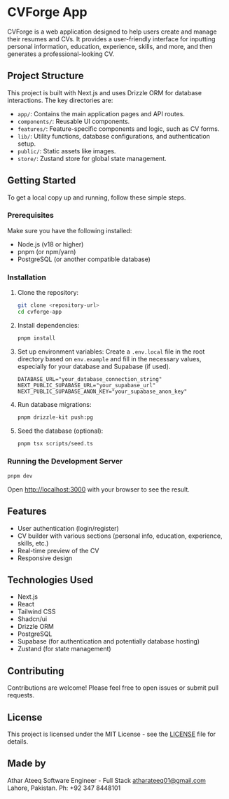 # CVForge App

CVForge is a web application designed to help users create and manage their resumes and CVs. It provides a user-friendly interface for inputting personal information, education, experience, skills, and more, and then generates a professional-looking CV.

## Project Structure

This project is built with Next.js and uses Drizzle ORM for database interactions. The key directories are:

- `app/`: Contains the main application pages and API routes.
- `components/`: Reusable UI components.
- `features/`: Feature-specific components and logic, such as CV forms.
- `lib/`: Utility functions, database configurations, and authentication setup.
- `public/`: Static assets like images.
- `store/`: Zustand store for global state management.

## Getting Started

To get a local copy up and running, follow these simple steps.

### Prerequisites

Make sure you have the following installed:

- Node.js (v18 or higher)
- pnpm (or npm/yarn)
- PostgreSQL (or another compatible database)

### Installation

1. Clone the repository:
   ```bash
   git clone <repository-url>
   cd cvforge-app
   ```

2. Install dependencies:
   ```bash
   pnpm install
   ```

3. Set up environment variables:
   Create a `.env.local` file in the root directory based on `env.example` and fill in the necessary values, especially for your database and Supabase (if used).

   ```
   DATABASE_URL="your_database_connection_string"
   NEXT_PUBLIC_SUPABASE_URL="your_supabase_url"
   NEXT_PUBLIC_SUPABASE_ANON_KEY="your_supabase_anon_key"
   ```

4. Run database migrations:
   ```bash
   pnpm drizzle-kit push:pg
   ```

5. Seed the database (optional):
   ```bash
   pnpm tsx scripts/seed.ts
   ```

### Running the Development Server

```bash
pnpm dev
```

Open [http://localhost:3000](http://localhost:3000) with your browser to see the result.

## Features

- User authentication (login/register)
- CV builder with various sections (personal info, education, experience, skills, etc.)
- Real-time preview of the CV
- Responsive design

## Technologies Used

- Next.js
- React
- Tailwind CSS
- Shadcn/ui
- Drizzle ORM
- PostgreSQL
- Supabase (for authentication and potentially database hosting)
- Zustand (for state management)

## Contributing

Contributions are welcome! Please feel free to open issues or submit pull requests.

## License

This project is licensed under the MIT License - see the [LICENSE](LICENSE) file for details.

## Made by

Athar Ateeq
Software Engineer - Full Stack
atharateeq01@gmail.com
Lahore, Pakistan. Ph: +92 347 8448101